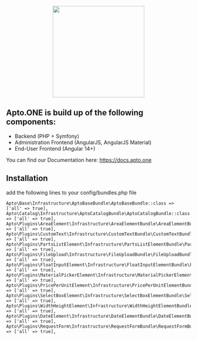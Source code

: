 <p align='center'><a href="https://apto.one/" target="_blank" rel="noopener noreferrer">
    <img width="250" src="https://www.confirado.de/files/images/confirado/logos/Apto.ONE/logo_apto_blau_gr%C3%BCn.png">
</a></p>

## Apto.ONE is build up of the following components:

- Backend (PHP + Symfony)
- Administration Frontend (AngularJS, AngularJS Material)
- End-User Frontend (Angular 14+)

You can find our Documentation here: https://docs.apto.one

## Installation

add the following lines to your config/bundles.php file

    Apto\Base\Infrastructure\AptoBaseBundle\AptoBaseBundle::class => ['all' => true],
    Apto\Catalog\Infrastructure\AptoCatalogBundle\AptoCatalogBundle::class => ['all' => true],
    Apto\Plugins\AreaElement\Infrastructure\AreaElementBundle\AreaElementBundle::class => ['all' => true],
    Apto\Plugins\CustomText\Infrastructure\CustomTextBundle\CustomTextBundle::class => ['all' => true],
    Apto\Plugins\PartsListElement\Infrastructure\PartsListElementBundle\PartsListElementBundle::class => ['all' => true],
    Apto\Plugins\FileUpload\Infrastructure\FileUploadBundle\FileUploadBundle::class => ['all' => true],
    Apto\Plugins\FloatInputElement\Infrastructure\FloatInputElementBundle\FloatInputElementBundle::class => ['all' => true],
    Apto\Plugins\MaterialPickerElement\Infrastructure\MaterialPickerElementBundle\MaterialPickerElementBundle::class => ['all' => true],
    Apto\Plugins\PricePerUnitElement\Infrastructure\PricePerUnitElementBundle\PricePerUnitElementBundle::class => ['all' => true],
    Apto\Plugins\SelectBoxElement\Infrastructure\SelectBoxElementBundle\SelectBoxElementBundle::class => ['all' => true],
    Apto\Plugins\WidthHeightElement\Infrastructure\WidthHeightElementBundle\WidthHeightElementBundle::class => ['all' => true],
    Apto\Plugins\DateElement\Infrastructure\DateElementBundle\DateElementBundle::class => ['all' => true],
    Apto\Plugins\RequestForm\Infrastructure\RequestFormBundle\RequestFormBundle::class => ['all' => true],

